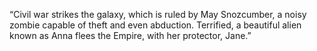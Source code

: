 “Civil war strikes the galaxy, which is ruled by May Snozcumber, a noisy
zombie capable of theft and even abduction. Terrified, a beautiful alien
known as Anna flees the Empire, with her protector, Jane.”
